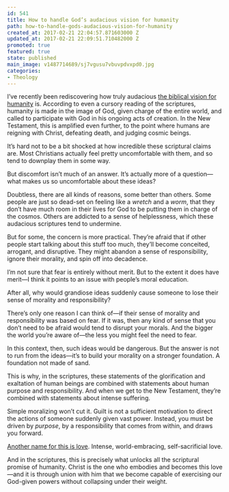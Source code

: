 ```yaml
---
id: 541
title: How to handle God’s audacious vision for humanity
path: how-to-handle-gods-audacious-vision-for-humanity
created_at: 2017-02-21 22:04:57.871603000 Z
updated_at: 2017-02-21 22:09:51.710482000 Z
promoted: true
featured: true
state: published
main_image: v1487714689/sj7vgusu7vbuvpdvxpd0.jpg
categories:
- Theology
---
```

I’ve recently been rediscovering how truly audacious [the biblical vision for humanity](http://micahredding.com/blog/partnership-with-god) is. According to even a cursory reading of the scriptures, humanity is made in the image of God, given charge of the entire world, and called to participate with God in his ongoing acts of creation. In the New Testament, this is amplified even further, to the point where humans are reigning with Christ, defeating death, and judging cosmic beings.

It’s hard not to be a bit shocked at how incredible these scriptural claims are. Most Christians actually feel pretty uncomfortable with them, and so tend to downplay them in some way. 

But discomfort isn’t much of an answer. It’s actually more of a question—what makes us so uncomfortable about these ideas?

Doubtless, there are all kinds of reasons, some better than others. Some people are just so dead-set on feeling like a *wretch* and a *worm*, that they don’t have much room in their lives for God to be putting them in charge of the cosmos. Others are addicted to a sense of helplessness, which these audacious scriptures tend to undermine.

But for some, the concern is more practical. They’re afraid that if other people start talking about this stuff too much, they’ll become conceited, arrogant, and disruptive. They might abandon a sense of responsibility, ignore their morality, and spin off into decadence. 

I’m not sure that fear is entirely without merit. But to the extent it does have merit—I think it points to an issue with people’s moral education.

After all, why would grandiose ideas suddenly cause someone to lose their sense of morality and responsibility?

There’s only one reason I can think of—if their sense of morality and responsibility was based on fear. If it was, then any kind of sense that you don’t need to be afraid would tend to disrupt your morals. And the bigger the world you’re aware of—the less you might feel the need to fear.

In this context, then, such ideas would be dangerous. But the answer is not to run from the ideas—it’s to build your morality on a stronger foundation. A foundation not made of sand. 

This is why, in the scriptures, these statements of the glorification and exaltation of human beings are combined with statements about human purpose and responsibility. And when we get to the New Testament, they’re combined with statements about intense suffering.

Simple moralizing won’t cut it. Guilt is not a sufficient motivation to direct the actions of someone suddenly given vast power. Instead, you must be driven by *purpose*, by a responsibility that comes from within, and draws you forward.

[Another name for this is love](http://micahredding.com/blog/christianity-is-love). Intense, world-embracing, self-sacrificial love. 

And in the scriptures, this is precisely what unlocks all the scriptural promise of humanity. Christ is the one who embodies and becomes this love—and it is through union with him that we become capable of exercising our God-given powers without collapsing under their weight.
